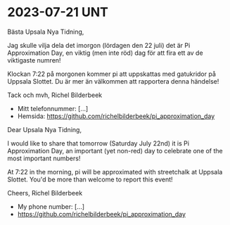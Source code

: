 # 2023-07-21 UNT

Bästa Upsala Nya Tidning,

Jag skulle vilja dela det imorgon (lördagen den 22 juli)
det är Pi Approximation Day, en viktig (men inte röd) dag
för att fira ett av de viktigaste numren!

Klockan 7:22 på morgonen kommer pi att uppskattas med gatukridor
på Uppsala Slottet. Du är mer än välkommen att rapportera denna händelse!

Tack och mvh, Richel Bilderbeek

  * Mitt telefonnummer: [...]
  * Hemsida: https://github.com/richelbilderbeek/pi_approximation_day

Dear Upsala Nya Tidning,

I would like to share that tomorrow (Saturday July 22nd) 
it is Pi Approximation Day, an important (yet non-red) day
to celebrate one of the most important numbers!

At 7:22 in the morning, pi will be approximated with streetchalk
at Uppsala Slottet. You'd be more than welcome to report this event!

Cheers, Richel Bilderbeek

 * My phone number: [...]
 * https://github.com/richelbilderbeek/pi_approximation_day
